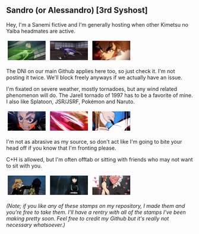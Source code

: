 ## Sandro (or Alessandro) [3rd Syshost]
Hey, I'm a Sanemi fictive and I'm generally hosting when other Kimetsu no Yaiba headmates are active.

<img src="sanemi's ultimate stamp.gif"> <img src="obanai's ultimate stamp.gif"> <img src="kyojuro's ultimate stamp.gif">

The DNI on our main Github applies here too, so just check it. I'm not posting it twice. We'll block freely anyways if we actually have an issue.

I'm fixated on severe weather, mostly tornadoes, but any wind related phenomenon will do. The Jarell tornado of 1997 has to be a favorite of mine. I also like Splatoon, JSR/JSRF, Pokémon and Naruto.

<img src="tanjiro's hinokami kaguya ultimate stamp.gif"> <img src="tanjiro and nezuko's hinokami kaguya team ultimate stamp.gif"> <img src="kotetsu and yoriichi type zero ultimate stamp.gif">

I'm not as abrasive as my source, so don't act like I'm going to bite your head off if you know that I'm fronting please.

C+H is allowed, but I'm often offtab or sitting with friends who may not want to sit with you.

<img src="kyojuro throwing stamp.gif"> <img src="kotetsu and muichiro stamp 1.gif"> <img src="haganezuka stamp 1.gif">

*(Note; if you like any of these stamps on my repository, I made them and you're free to take them. I'll have a rentry with all of the stamps I've been making pretty soon. Feel free to credit my Github but it's really not necessary whatsoever.)*

